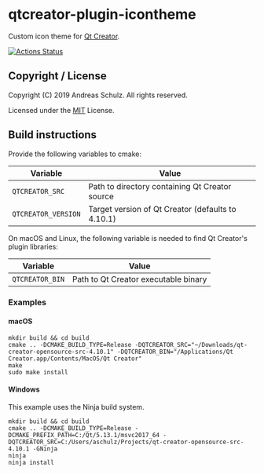 # qtcreator-plugin-icontheme

Custom icon theme for [Qt Creator](http://qt-project.org/wiki/Category:Tools::QtCreator).


[![Actions Status](https://github.com/Longhanks/qtcreator-plugin-icontheme/workflows/Continuous%20Integration/badge.svg)](https://github.com/Longhanks/qtcreator-plugin-icontheme/actions)

## Copyright / License

Copyright (C) 2019 Andreas Schulz. All rights reserved.

Licensed under the [MIT](https://github.com/Longhanks/qtcreator-plugin-icontheme/blob/master/LICENSE) License.

## Build instructions

Provide the following variables to cmake:

| Variable            | Value                                             |
| ------------------- | ------------------------------------------------- |
| `QTCREATOR_SRC`     | Path to directory containing Qt Creator source    |
| `QTCREATOR_VERSION` | Target version of Qt Creator (defaults to 4.10.1) |

On macOS and Linux, the following variable is needed to find Qt Creator's plugin libraries:

| Variable            | Value                                             |
| ------------------- | ------------------------------------------------- |
| `QTCREATOR_BIN`     | Path to Qt Creator executable binary              |

### Examples

#### macOS

```
mkdir build && cd build
cmake .. -DCMAKE_BUILD_TYPE=Release -DQTCREATOR_SRC="~/Downloads/qt-creator-opensource-src-4.10.1" -DQTCREATOR_BIN="/Applications/Qt Creator.app/Contents/MacOS/Qt Creator"
make
sudo make install
```

#### Windows

This example uses the Ninja build system.

```
mkdir build && cd build
cmake .. -DCMAKE_BUILD_TYPE=Release -DCMAKE_PREFIX_PATH=C:/Qt/5.13.1/msvc2017_64 -DQTCREATOR_SRC=C:/Users/aschulz/Projects/qt-creator-opensource-src-4.10.1 -GNinja
ninja
ninja install
```
